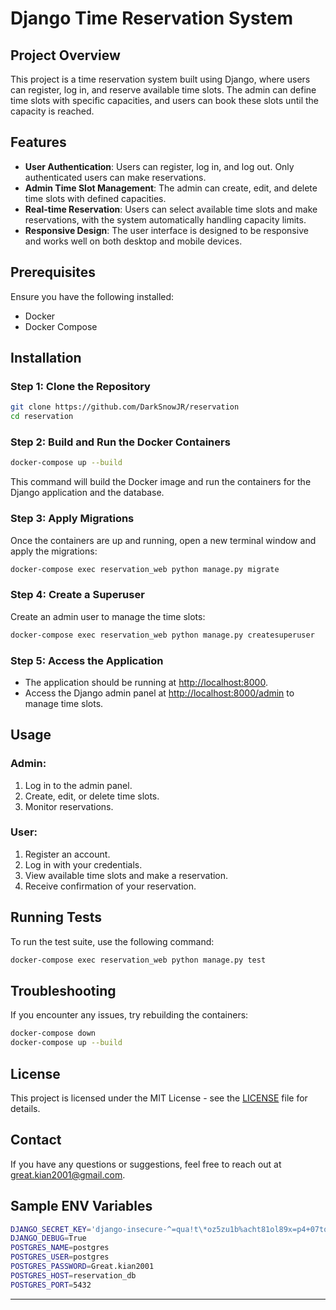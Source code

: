# Django Time Reservation System

## Project Overview

This project is a time reservation system built using Django, where users can register, log in, and reserve available time slots. The admin can define time slots with specific capacities, and users can book these slots until the capacity is reached.

## Features

- **User Authentication**: Users can register, log in, and log out. Only authenticated users can make reservations.
- **Admin Time Slot Management**: The admin can create, edit, and delete time slots with defined capacities.
- **Real-time Reservation**: Users can select available time slots and make reservations, with the system automatically handling capacity limits.
- **Responsive Design**: The user interface is designed to be responsive and works well on both desktop and mobile devices.

## Prerequisites

Ensure you have the following installed:

- Docker
- Docker Compose

## Installation

### Step 1: Clone the Repository

```bash
git clone https://github.com/DarkSnowJR/reservation
cd reservation
```

### Step 2: Build and Run the Docker Containers

```bash
docker-compose up --build
```

This command will build the Docker image and run the containers for the Django application and the database.

### Step 3: Apply Migrations

Once the containers are up and running, open a new terminal window and apply the migrations:

```bash
docker-compose exec reservation_web python manage.py migrate
```

### Step 4: Create a Superuser

Create an admin user to manage the time slots:

```bash
docker-compose exec reservation_web python manage.py createsuperuser
```

### Step 5: Access the Application

- The application should be running at [http://localhost:8000](http://localhost:8000).
- Access the Django admin panel at [http://localhost:8000/admin](http://localhost:8000/admin) to manage time slots.

## Usage

### Admin:

1. Log in to the admin panel.
2. Create, edit, or delete time slots.
3. Monitor reservations.

### User:

1. Register an account.
2. Log in with your credentials.
3. View available time slots and make a reservation.
4. Receive confirmation of your reservation.

## Running Tests

To run the test suite, use the following command:

```bash
docker-compose exec reservation_web python manage.py test
```

## Troubleshooting

If you encounter any issues, try rebuilding the containers:

```bash
docker-compose down
docker-compose up --build
```

## License

This project is licensed under the MIT License - see the [LICENSE](LICENSE) file for details.

## Contact

If you have any questions or suggestions, feel free to reach out at great.kian2001@gmail.com.

## Sample ENV Variables

```bash
DJANGO_SECRET_KEY='django-insecure-^=qua!t\*oz5zu1b%acht81ol89x=p4+07tq^q-vq$(bb1=jleo'
DJANGO_DEBUG=True
POSTGRES_NAME=postgres
POSTGRES_USER=postgres
POSTGRES_PASSWORD=Great.kian2001
POSTGRES_HOST=reservation_db
POSTGRES_PORT=5432
```

---
